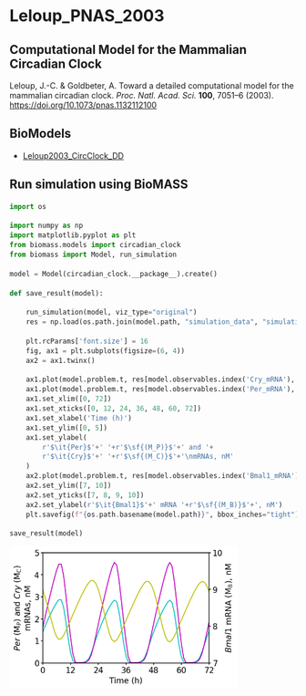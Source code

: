 # Leloup_PNAS_2003

## Computational Model for the Mammalian Circadian Clock

Leloup, J.-C. & Goldbeter, A. Toward a detailed computational model for the mammalian circadian clock. _Proc. Natl. Acad. Sci._ **100**, 7051–6 (2003). https://doi.org/10.1073/pnas.1132112100

## BioModels

- [Leloup2003_CircClock_DD](https://www.ebi.ac.uk/biomodels/BIOMD0000000073)

## Run simulation using BioMASS

```python
import os

import numpy as np
import matplotlib.pyplot as plt
from biomass.models import circadian_clock
from biomass import Model, run_simulation

model = Model(circadian_clock.__package__).create()

def save_result(model):

    run_simulation(model, viz_type="original")
    res = np.load(os.path.join(model.path, "simulation_data", "simulations_original.npy"))

    plt.rcParams['font.size'] = 16
    fig, ax1 = plt.subplots(figsize=(6, 4))
    ax2 = ax1.twinx()

    ax1.plot(model.problem.t, res[model.observables.index('Cry_mRNA'), 0], 'c')
    ax1.plot(model.problem.t, res[model.observables.index('Per_mRNA'), 0], 'm')
    ax1.set_xlim([0, 72])
    ax1.set_xticks([0, 12, 24, 36, 48, 60, 72])
    ax1.set_xlabel('Time (h)')
    ax1.set_ylim([0, 5])
    ax1.set_ylabel(
        r'$\it{Per}$'+' '+r'$\sf{(M_P)}$'+' and '+
        r'$\it{Cry}$'+' '+r'$\sf{(M_C)}$'+'\nmRNAs, nM'
    )
    ax2.plot(model.problem.t, res[model.observables.index('Bmal1_mRNA'), 0], 'y')
    ax2.set_ylim([7, 10])
    ax2.set_yticks([7, 8, 9, 10])
    ax2.set_ylabel(r'$\it{Bmal1}$'+' mRNA '+r'$\sf{(M_B)}$'+', nM')
    plt.savefig(f"{os.path.basename(model.path)}", bbox_inches="tight")

save_result(model)
```

<img align="left" src="./circadian_clock.png" width="400px">
